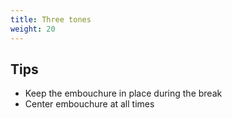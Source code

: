```yaml
---
title: Three tones
weight: 20
---
```


## Tips

- Keep the embouchure in place during the break
- Center embouchure at all times
